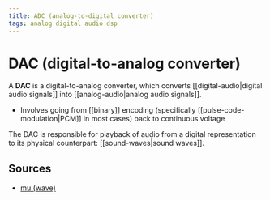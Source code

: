 ```yaml
---
title: ADC (analog-to-digital converter)
tags: analog digital audio dsp
---
```


# DAC (digital-to-analog converter)

A **DAC** is a digital-to-analog converter, which converts [[digital-audio|digital audio signals]] into [[analog-audio|analog audio signals]].

- Involves going from [[binary]] encoding (specifically [[pulse-code-modulation|PCM]] in most cases) back to continuous voltage

The DAC is responsible for playback of audio from a digital representation to its physical counterpart: [[sound-waves|sound waves]].

## Sources

- [mu (wave)](https://mu.krj.st/wave/)

